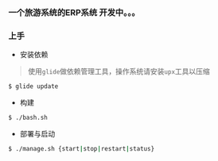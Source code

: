 ### 一个旅游系统的ERP系统 开发中。。。

### 上手

* 安装依赖
> 使用`glide`做依赖管理工具，操作系统请安装`upx`工具以压缩

```bash
$ glide update
```

* 构建

```bash
$ ./bash.sh
```

* 部署与启动

```bash
$ ./manage.sh {start|stop|restart|status}
```